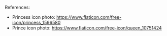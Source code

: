 References:
- Princess icon photo: https://www.flaticon.com/free-icon/princess_1596580
- Prince icon photo: https://www.flaticon.com/free-icon/queen_10751424